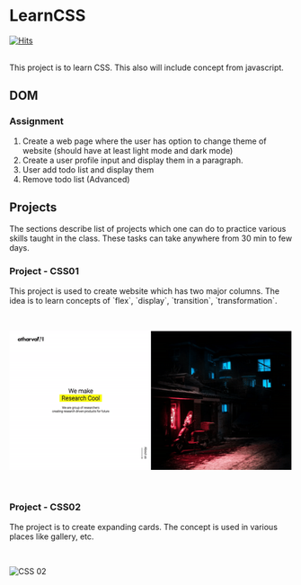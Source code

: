 # LearnCSS
[![Hits](https://hits.seeyoufarm.com/api/count/incr/badge.svg?url=https%3A%2F%2Fgithub.com%2FUnpredictablePrashant%2FLearnCSS&count_bg=%2379C83D&title_bg=%23555555&icon=&icon_color=%23E7E7E7&title=hits&edge_flat=false)](https://hits.seeyoufarm.com)

<br>
This project is to learn CSS. This also will include concept from javascript. 


## DOM
### Assignment
1. Create a web page where the user has option to change theme of website (should have at least light mode and dark mode)<br>
2. Create a user profile input and display them in a paragraph.<br>
3. User add todo list and display them<br>
4. Remove todo list (Advanced)<br>


## Projects

<p>The sections describe list of projects which one can do to practice various skills taught in the class. These tasks can take anywhere from 30 min to few days.</p>

### Project - CSS01

<p>This project is used to create website which has two major columns. The idea is to learn concepts of `flex`, `display`, `transition`, `transformation`.</p><br>

![CSS 01](/assets/project-css01.gif "Project CSS-01")

<br>

### Project - CSS02

<p>The project is to create expanding cards. The concept is used in various places like gallery, etc.</p><br>

![CSS 02](/assets/project-css02.gif "Project CSS-02")

<br>